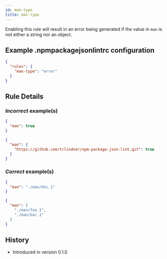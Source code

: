 ```yaml
---
id: man-type
title: man-type
---
```


Enabling this rule will result in an error being generated if the value in `man` is not either a string nor an object.

## Example .npmpackagejsonlintrc configuration

```json
{
  "rules": {
    "man-type": "error"
  }
}
```

## Rule Details

### *Incorrect* example(s)

```json
{
  "man": true
}
```

```json
{
  "man": {
    "https://github.com/tclindner/npm-package-json-lint.git": true
  }
}
```

### *Correct* example(s)

```json
{
  "man": "./man/doc.1"
}
```

```json
{
  "man": [
    "./man/foo.1",
    "./man/bar.1"
  ]
}
```

## History

* Introduced in version 0.1.0
